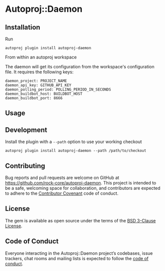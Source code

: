 # Autoproj::Daemon


## Installation

Run

~~~
autoproj plugin install autoproj-daemon
~~~

From within an autoproj workspace

The daemon will get its configuration from the workspace's configuration file.
It requires the following keys:

~~~
daemon_project: PROJECT_NAME
daemon_api_key: GITHUB_API_KEY
daemon_polling_period: POLLING_PERIOD_IN_SECONDS
daemon_buildbot_host: BUILDBOT_HOST
daemon_buildbot_port: 8666
~~~

## Usage

## Development

Install the plugin with a `--path` option to use your working checkout

~~~
autoproj plugin install autoproj-daemon --path /path/to/checkout
~~~

## Contributing

Bug reports and pull requests are welcome on GitHub at
https://github.com/rock-core/autoproj-daemon. This project is intended to be a
safe, welcoming space for collaboration, and contributors are expected to
adhere to the [Contributor Covenant](http://contributor-covenant.org) code of
conduct.

## License

The gem is available as open source under the terms of the [BSD 3-Clause
License](https://opensource.org/licenses/BSD-3-Clause).

## Code of Conduct

Everyone interacting in the Autoproj::Daemon project’s codebases, issue trackers,
chat rooms and mailing lists is expected to follow the [code of
conduct](https://github.com/rock-core/autoproj-daemon/blob/master/CODE_OF_CONDUCT.md).
